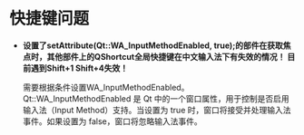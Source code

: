 # 快捷键问题

- <b>设置了setAttribute(Qt::WA_InputMethodEnabled, true);的部件在获取焦点时，其他部件上的QShortcut全局快捷键在中文输入法下有失效的情况！ 目前遇到Shift+1 Shift+4失效！</b>

    需要根据条件设置WA_InputMethodEnabled。Qt::WA_InputMethodEnabled 是 Qt 中的一个窗口属性，用于控制是否启用输入法（Input Method）支持。当设置为 true 时，窗口将接受并处理输入法事件。如果设置为 false，窗口将忽略输入法事件。


